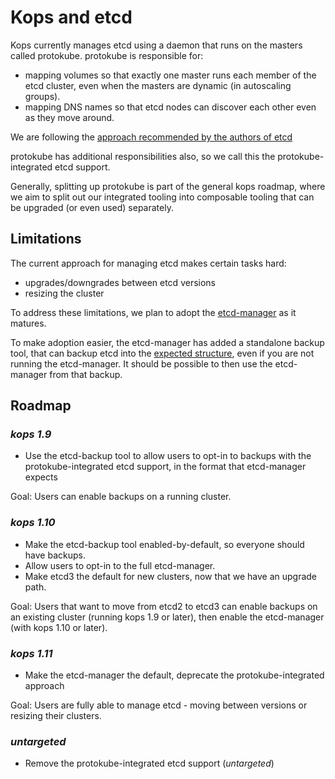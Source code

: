 # Kops and etcd

Kops currently manages etcd using a daemon that runs on the masters called protokube.  protokube
is responsible for:

* mapping volumes so that exactly one master runs each member of the etcd cluster,
even when the masters are dynamic (in autoscaling groups).
* mapping DNS names so that etcd nodes can discover each other even as they move around.

We are following the [approach recommended by the authors of etcd](https://github.com/coreos/etcd/issues/5418)

protokube has additional responsibilities also, so we call this the protokube-integrated etcd support.

Generally, splitting up protokube is part of the general kops roadmap, where we aim to split out our integrated
tooling into composable tooling that can be upgraded (or even used) separately.

## Limitations

The current approach for managing etcd makes certain tasks hard:

* upgrades/downgrades between etcd versions
* resizing the cluster

To address these limitations, we plan to adopt the [etcd-manager](https://github.com/kopeio/etcd-manager) as
it matures.

To make adoption easier, the etcd-manager has added a standalone backup tool, that can backup etcd into the
[expected structure](https://github.com/kopeio/etcd-manager/blob/master/docs/backupstructure.md), even if you are not running the etcd-manager.  It should be possible to then use
the etcd-manager from that backup.

## Roadmap

### _kops 1.9_

* Use the etcd-backup tool to allow users to opt-in to backups with the protokube-integrated etcd support, in the format that etcd-manager expects

Goal: Users can enable backups on a running cluster.

### _kops 1.10_

* Make the etcd-backup tool enabled-by-default, so everyone should have backups.
* Allow users to opt-in to the full etcd-manager.
* Make etcd3 the default for new clusters, now that we have an upgrade path.

Goal: Users that want to move from etcd2 to etcd3 can enable backups
on an existing cluster (running kops 1.9 or later), then enable the etcd-manager (with kops 1.10 or later).

### _kops 1.11_

* Make the etcd-manager the default, deprecate the protokube-integrated approach

Goal: Users are fully able to manage etcd - moving between versions or resizing their clusters.

### _untargeted_

* Remove the protokube-integrated etcd support (_untargeted_)
